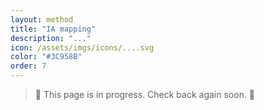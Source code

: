 ```yaml
---
layout: method
title: "IA mapping"
description: "..."
icon: /assets/imgs/icons/....svg
color: "#3C958B"
order: 7
---
```


> 🚧 This page is in progress. Check back again soon. 🚧